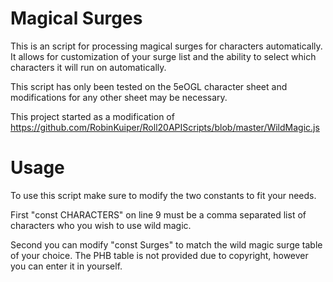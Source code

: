 # Magical Surges

This is an script for processing magical surges for characters automatically.
It allows for customization of your surge list and the ability to select which characters it will run on automatically.

This script has only been tested on the 5eOGL character sheet and modifications for any other sheet may be necessary.

This project started as a modification of https://github.com/RobinKuiper/Roll20APIScripts/blob/master/WildMagic.js


# Usage
To use this script make sure to modify the two constants to fit your needs.  

First "const CHARACTERS" on line 9 must be a comma separated list of characters who you wish to use wild magic.

Second you can modify "const Surges" to match the wild magic surge table of your choice. The PHB table is not provided due to copyright, however you can enter it in yourself.

